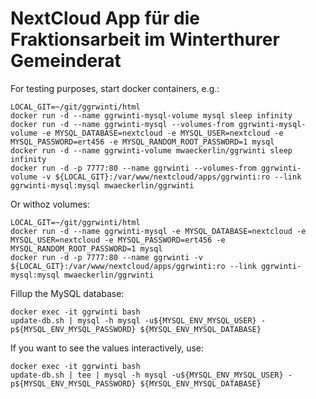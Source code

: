# NextCloud App für die Fraktionsarbeit im Winterthurer Gemeinderat

For testing purposes, start docker containers, e.g.:

    LOCAL_GIT=~/git/ggrwinti/html
    docker run -d --name ggrwinti-mysql-volume mysql sleep infinity
    docker run -d --name ggrwinti-mysql --volumes-from ggrwinti-mysql-volume -e MYSQL_DATABASE=nextcloud -e MYSQL_USER=nextcloud -e MYSQL_PASSWORD=ert456 -e MYSQL_RANDOM_ROOT_PASSWORD=1 mysql
    docker run -d --name ggrwinti-volume mwaeckerlin/ggrwinti sleep infinity
    docker run -d -p 7777:80 --name ggrwinti --volumes-from ggrwinti-volume -v ${LOCAL_GIT}:/var/www/nextcloud/apps/ggrwinti:ro --link ggrwinti-mysql:mysql mwaeckerlin/ggrwinti

Or withoz volumes:

    LOCAL_GIT=~/git/ggrwinti/html
    docker run -d --name ggrwinti-mysql -e MYSQL_DATABASE=nextcloud -e MYSQL_USER=nextcloud -e MYSQL_PASSWORD=ert456 -e MYSQL_RANDOM_ROOT_PASSWORD=1 mysql
    docker run -d -p 7777:80 --name ggrwinti -v ${LOCAL_GIT}:/var/www/nextcloud/apps/ggrwinti:ro --link ggrwinti-mysql:mysql mwaeckerlin/ggrwinti


Fillup the MySQL database:

    docker exec -it ggrwinti bash
    update-db.sh | mysql -h mysql -u${MYSQL_ENV_MYSQL_USER} -p${MYSQL_ENV_MYSQL_PASSWORD} ${MYSQL_ENV_MYSQL_DATABASE}

If you want to see the values interactively, use:

    docker exec -it ggrwinti bash
    update-db.sh | tee | mysql -h mysql -u${MYSQL_ENV_MYSQL_USER} -p${MYSQL_ENV_MYSQL_PASSWORD} ${MYSQL_ENV_MYSQL_DATABASE}
